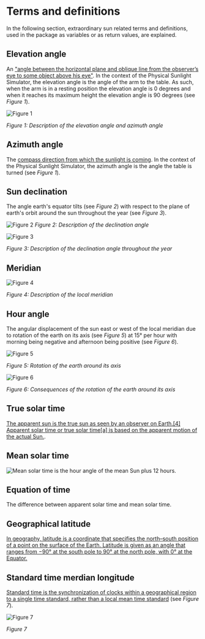 # Terms and definitions
In the following section, extraordinary sun related terms and definitions, used in the package as variables or as return values, are explained.

## Elevation angle
An ["angle between the horizontal plane and oblique line from the observer’s eye to some object above his eye"](https://byjus.com/maths/angle-of-elevation/). In the context of the Physical Sunlight Simulator, the elevation angle is the angle of the arm to the table. As such, when the arm is in a resting position the elevation angle is 0 degrees and when it reaches its maximum height the elevation angle is 90 degrees (see *Figure 1*).

![Figure 1](https://external-content.duckduckgo.com/iu/?u=https%3A%2F%2Ftse1.mm.bing.net%2Fth%3Fid%3DOIP.verxt1JYsxcrBcgQFLl1bAHaFU%26pid%3DApi&f=1&ipt=8405ff32e11760ac4d338d06d66dd884d113daa32842004293fd1257d72f58bb&ipo=images)

*Figure 1: Description of the elevation angle and azimuth angle*
## Azimuth angle
The [compass direction from which the sunlight is coming](https://www.pveducation.org/pvcdrom/properties-of-sunlight/azimuth-angle). In the context of the Physical Sunlight Simulator, the azimuth angle is the angle the table is turned (see *Figure 1*).

## Sun declination
The angle earth's equator tilts (see *Figure 2*) with respect to the plane of earth's orbit around the sun throughout the year (see *Figure 3*).

![Figure 2](https://www.researchgate.net/profile/Naseer-Kasim/publication/331178219/figure/fig5/AS:727735932551168@1550517175150/Figure-2-8-The-declination-angle-shown-in-the-summer-solstice-position-where-d.jpg)
*Figure 2: Description of the declination angle*

![Figure 3](https://encrypted-tbn2.gstatic.com/images?q=tbn:ANd9GcQPS0w0wUWJl4AuEwtqb5hNAyNj2LG_VvxyP7SHPHZvlymQaeze)

*Figure 3: Description of the declination angle throughout the year*

## Meridian
![Figure 4](https://external-content.duckduckgo.com/iu/?u=https%3A%2F%2Fupload.wikimedia.org%2Fwikipedia%2Fcommons%2F1%2F18%2FMeridian_on_celestial_sphere.png&f=1&nofb=1&ipt=72bc0364a292cc4865875255bca8830c652fc63639f6cb54f487c2265fd12e2a&ipo=images)

*Figure 4: Description of the local meridian*

## Hour angle
The angular displacement of the sun east or west of the local meridian due to rotation of the earth on its axis (see *Figure 5*) at 15° per hour with morning being negative and afternoon being positive (see *Figure 6*).

![Figure 5](https://external-content.duckduckgo.com/iu/?u=https%3A%2F%2Fwww.first-learn.com%2Fimages%2Fday-and-night-on-the-earth.png&f=1&nofb=1&ipt=e26f9cd48f8f0a3f9e1ac6e2efbb88025c01c728eaf075791e4e606891d25c4f&ipo=images)

*Figure 5: Rotation of the earth around its axis*

![Figure 6](https://ars.els-cdn.com/content/image/1-s2.0-S2590174523001228-gr5.jpg)

*Figure 6: Consequences of the rotation of the earth around its axis*

## True solar time
[The apparent sun is the true sun as seen by an observer on Earth.[4] Apparent solar time or true solar time[a] is based on the apparent motion of the actual Sun.](https://en.wikipedia.org/wiki/Solar_time).

## Mean solar time
![Mean solar time is the hour angle of the mean Sun plus 12 hours.](https://en.wikipedia.org/wiki/Solar_time)

## Equation of time
The difference between apparent solar time and mean solar time.

## Geographical latitude
[In geography, latitude is a coordinate that specifies the north–south position of a point on the surface of the Earth. Latitude is given as an angle that ranges from −90° at the south pole to 90° at the north pole, with 0° at the Equator.](https://en.wikipedia.org/wiki/Latitude)

## Standard time merdian longitude
[Standard time is the synchronization of clocks within a geographical region to a single time standard, rather than a local mean time standard](https://en.wikipedia.org/wiki/Standard_time) (see *Figure 7*).

![Figure 7](https://upload.wikimedia.org/wikipedia/commons/thumb/8/88/World_Time_Zones_Map.png/1024px-World_Time_Zones_Map.png)

*Figure 7*
